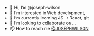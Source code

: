 - 👋  Hi, I’m @joseph-wilson
- 👀  I’m interested in Web development, 
- 🌱  I’m currently learning JS -> React, git
- 💞️  I’m looking to collaborate on ...
- 📫  How to reach me <a href="https://twitter.com/J0SEPHWILS0N">@J0SEPHWILS0N</a>

<!---
joseph-wilson/joseph-wilson is a ✨ special ✨ repository because its `README.md` (this file) appears on your GitHub profile.
You can click the Preview link to take a look at your changes.
--->
